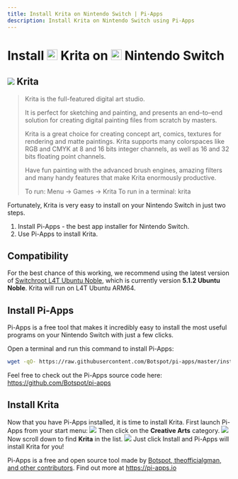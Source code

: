 ```yaml
---
title: Install Krita on Nintendo Switch | Pi-Apps
description: Install Krita on Nintendo Switch using Pi-Apps
---
```

<div class="simple-install-content content">

# Install <img src="/img/app-icons/Krita/icon-64.png" height=24> Krita on <img src=/img/other-icons/switch-icon.svg height=24> Nintendo Switch

## <img src="/img/app-icons/Krita/icon-64.png"> Krita
> Krita is the full-featured digital art studio.
> 
> It is perfect for sketching and painting, and presents an end–to–end solution for creating digital painting files from scratch by masters.
> 
> Krita is a great choice for creating concept art, comics, textures for rendering and matte paintings. Krita supports many colorspaces like RGB and CMYK at 8 and 16 bits integer channels, as well as 16 and 32 bits floating point channels.
> 
> Have fun painting with the advanced brush engines, amazing filters and many handy features that make Krita enormously productive.
> 
> To run: Menu -> Games -> Krita
> To run in a terminal: krita

Fortunately, Krita is very easy to install on your Nintendo Switch in just two steps.
1. Install Pi-Apps - the best app installer for Nintendo Switch.
2. Use Pi-Apps to install Krita.
</div>
<div class="simple-install-content content">

## Compatibility
For the best chance of this working, we recommend using the latest version of [Switchroot L4T Ubuntu Noble](https://wiki.switchroot.org/wiki/linux/l4t-ubuntu-noble-installation-guide), which is currently version **5.1.2 Ubuntu Noble**.
Krita will run on L4T Ubuntu ARM64.
</div>
<div class="simple-install-content content">

## Install Pi-Apps

Pi-Apps is a free tool that makes it incredibly easy to install the most useful programs on your Nintendo Switch with just a few clicks.

Open a terminal and run this command to install Pi-Apps:
```bash
wget -qO- https://raw.githubusercontent.com/Botspot/pi-apps/master/install | bash
```
Feel free to check out the Pi-Apps source code here: https://github.com/Botspot/pi-apps
</div>
<div class="simple-install-content content">

## Install Krita

Now that you have Pi-Apps installed, it is time to install Krita.
First launch Pi-Apps from your start menu:
<img src="/img/start-menu.png">
Then click on the <b>Creative Arts</b> category.
<img src="/img/category-selections/Creative Arts.png">
Now scroll down to find <b>Krita</b> in the list.
<img src="/img/app-icons/Krita/app-selection.png">
Just click Install and Pi-Apps will install Krita for you!
</div>
<div class="simple-install-content content">

Pi-Apps is a free and open source tool made by [Botspot, theofficialgman, and other contributors](/about/#contributors). Find out more at https://pi-apps.io
</div>
